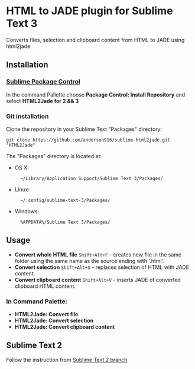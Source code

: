 # HTML to JADE plugin for Sublime Text 3

Converts files, selection and clipboard content from HTML to JADE using html2jade

## Installation

### [Sublime Package Control](http://wbond.net/sublime_packages/package_control)

In the command Pallette choose **Package Control: Install Repository** and select **HTML2Jade for 2 && 3**

### Git installation

Clone the repository in your Sublime Text "Packages" directory:

    git clone https://github.com/anderson916/sublime-html2jade.git "HTML2Jade"

The "Packages" directory is located at:

* OS X:

        ~/Library/Application Support/Sublime Text 3/Packages/

* Linux:

        ~/.config/sublime-text-3/Packages/

* Windows:

        %APPDATA%/Sublime Text 3/Packages/

## Usage

* **Convert whole HTML file** `Shift+Alt+F` - creates new file in the same folder using the same name as the source ending with '.html'.
* **Convert selection** `Shift+Alt+S` - replaces selection of HTML with JADE content.
* **Convert clipboard content** `Shift+Alt+V` - inserts JADE of converted clipboard HTML content.

### In Command Palette:

* **HTML2Jade: Convert file**
* **HTML2Jade: Convert selection**
* **HTML2Jade: Convert clipboard content**

## Sublime Text 2

Follow the instruction from [Sublime Text 2 branch](https://github.com/anderson916/sublime-html2jade/tree/SublimeText2)
